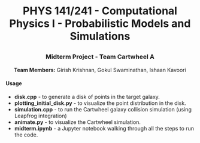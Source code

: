 # <p align="center">PHYS 141/241 - Computational Physics I - Probabilistic Models and Simulations<p>

### <p align="center">Midterm Project - Team Cartwheel A</p>

**<p align="center">Team Members:** Girish Krishnan, Gokul Swaminathan, Ishaan Kavoori</p>

#### Usage

* **disk.cpp** - to generate a disk of points in the target galaxy.
* **plotting_initial_disk.py** - to visualize the point distribution in the disk.
*  **simulation.cpp** - to run the Cartwheel galaxy collision simulation (using Leapfrog integration)
*  **animate.py** - to visualize the Cartwheel simulation.
*  **midterm.ipynb** - a Jupyter notebook walking through all the steps to run the code.